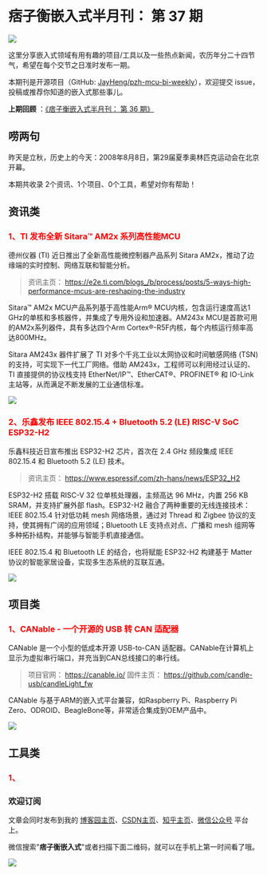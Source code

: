 # 痞子衡嵌入式半月刊： 第 37 期

![](http://henjay724.com/image/cnblogs/pzh_mcu_bi_weekly.PNG)

这里分享嵌入式领域有用有趣的项目/工具以及一些热点新闻，农历年分二十四节气，希望在每个交节之日准时发布一期。

本期刊是开源项目（GitHub: [JayHeng/pzh-mcu-bi-weekly](https://github.com/JayHeng/pzh-mcu-bi-weekly)），欢迎提交 issue，投稿或推荐你知道的嵌入式那些事儿。

**上期回顾** ：[《痞子衡嵌入式半月刊： 第 36 期》](https://www.cnblogs.com/henjay724/p/15057813.html)

## 唠两句

昨天是立秋，历史上的今天：2008年8月8日，第29届夏季奥林匹克运动会在北京开幕。

本期共收录 2个资讯、1个项目、0个工具，希望对你有帮助！

## 资讯类

### <font color="red">1、TI 发布全新 Sitara™ AM2x 系列高性能MCU</font>

德州仪器 (TI) 近日推出了全新高性能微控制器产品系列 Sitara AM2x，推动了边缘端的实时控制、网络互联和智能分析。

> 资讯主页： https://e2e.ti.com/blogs_/b/process/posts/5-ways-high-performance-mcus-are-reshaping-the-industry

Sitara™ AM2x MCU产品系列基于高性能Arm® MCU内核，包含运行速度高达1 GHz的单核和多核器件，并集成了专用外设和加速器。AM243x MCU是首款可用的AM2x系列器件，具有多达四个Arm Cortex®-R5F内核，每个内核运行频率高达800MHz。

Sitara AM243x 器件扩展了 TI 对多个千兆工业以太网协议和时间敏感网络 (TSN) 的支持，可实现下一代工厂网络。借助 AM243x，工程师可以利用经过认证的、TI 直接提供的协议栈支持 EtherNet/IP™、EtherCAT®、PROFINET® 和 IO-Link 主站等，从而满足不断发展的工业通信标准。

![](http://henjay724.com/image/biweekly20210808/Sitara-AM2x.PNG)

### <font color="red">2、乐鑫发布 IEEE 802.15.4 + Bluetooth 5.2 (LE) RISC-V SoC ESP32-H2</font>

乐鑫科技近日宣布推出 ESP32-H2 芯片，首次在 2.4 GHz 频段集成 IEEE 802.15.4 和 Bluetooth 5.2 (LE) 技术。

> 资讯主页： https://www.espressif.com/zh-hans/news/ESP32_H2

ESP32-H2 搭载 RISC-V 32 位单核处理器，主频高达 96 MHz，内置 256 KB SRAM，并支持扩展外部 flash。ESP32-H2 融合了两种重要的无线连接技术：IEEE 802.15.4 针对低功耗 mesh 网络场景，通过对 Thread 和 Zigbee 协议的支持，使其拥有广阔的应用领域；Bluetooth LE 支持点对点、广播和 mesh 组网等多种拓扑结构，并能够与智能手机直接通信。

IEEE 802.15.4 和 Bluetooth LE 的结合，也将赋能 ESP32-H2 构建基于 Matter 协议的智能家居设备，实现多生态系统的互联互通。

![](http://henjay724.com/image/biweekly20210808/ESP32-H2.PNG)

## 项目类

### <font color="red">1、CANable - 一个开源的 USB 转 CAN 适配器</font>

CANable 是一个小型的低成本开源 USB-to-CAN 适配器。CANable在计算机上显示为虚拟串行端口，并充当到CAN总线接口的串行线。

> 项目官网： https://canable.io/
> 固件主页： https://github.com/candle-usb/candleLight_fw

CANable 与基于ARM的嵌入式平台兼容，如Raspberry Pi、Raspberry Pi Zero、ODROID、BeagleBone等，非常适合集成到OEM产品中。

![](http://henjay724.com/image/biweekly20210808/CANable_v2.PNG)

## 工具类

### <font color="red">1、</font>



### 欢迎订阅

文章会同时发布到我的 [博客园主页](https://www.cnblogs.com/henjay724/)、[CSDN主页](https://blog.csdn.net/henjay724)、[知乎主页](https://www.zhihu.com/people/henjay724)、[微信公众号](http://weixin.sogou.com/weixin?type=1&query=痞子衡嵌入式) 平台上。

微信搜索"__痞子衡嵌入式__"或者扫描下面二维码，就可以在手机上第一时间看了哦。

![](http://henjay724.com/image/github/pzhMcu_qrcode_258x258.jpg)

